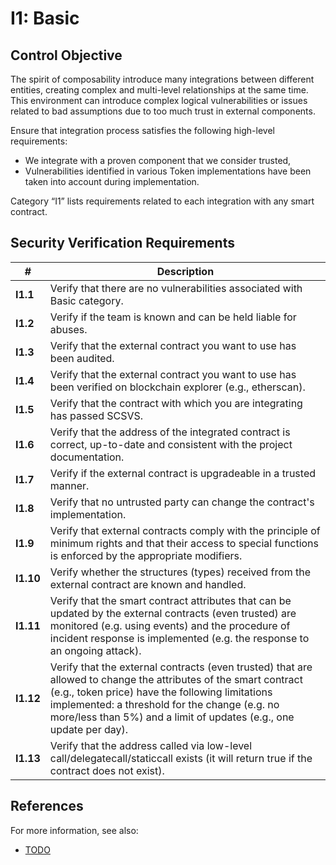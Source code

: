 # I1: Basic

## Control Objective

The spirit of composability introduce many integrations between different entities, creating complex and multi-level relationships at the same time. This environment can introduce complex logical vulnerabilities or issues related to bad assumptions due to too much trust in external components.

Ensure that integration process satisfies the following high-level requirements:
* We integrate with a proven component that we consider trusted,
* Vulnerabilities identified in various Token implementations have been taken into account during implementation.

Category “I1” lists requirements related to each integration with any smart contract.

## Security Verification Requirements

| # | Description |
| --- | --- |
| **I1.1** | Verify that there are no vulnerabilities associated with Basic category. |
| **I1.2** | Verify if the team is known and can be held liable for abuses. |
| **I1.3** | Verify that the external contract you want to use has been audited. |
| **I1.4** | Verify that the external contract you want to use has been verified on blockchain explorer (e.g., etherscan).  |
| **I1.5** | Verify that the contract with which you are integrating has passed SCSVS. |
| **I1.6** | Verify that the address of the integrated contract is correct, up-to-date and consistent with the project documentation. |
| **I1.7** | Verify if the external contract is upgradeable in a trusted manner. |
| **I1.8** | Verify that no untrusted party can change the contract's implementation. |
| **I1.9** | Verify that external contracts comply with the principle of minimum rights and that their access to special functions is enforced by the appropriate modifiers. |
| **I1.10** | Verify whether the structures (types) received from the external contract are known and handled. |
| **I1.11** | Verify that the smart contract attributes that can be updated by the external contracts (even trusted) are monitored (e.g. using events) and the procedure of incident response is implemented (e.g. the response to an ongoing attack). |
| **I1.12** | Verify that the external contracts (even trusted) that are allowed to change the attributes of the smart contract (e.g., token price) have the following limitations implemented: a threshold for the change (e.g. no more/less than 5%) and a limit of updates (e.g., one update per day). |
| **I1.13** | Verify that the address called via low-level call/delegatecall/staticcall exists (it will return true if the contract does not exist). |

## References

For more information, see also:

* [TODO](https://securing.biz/)
